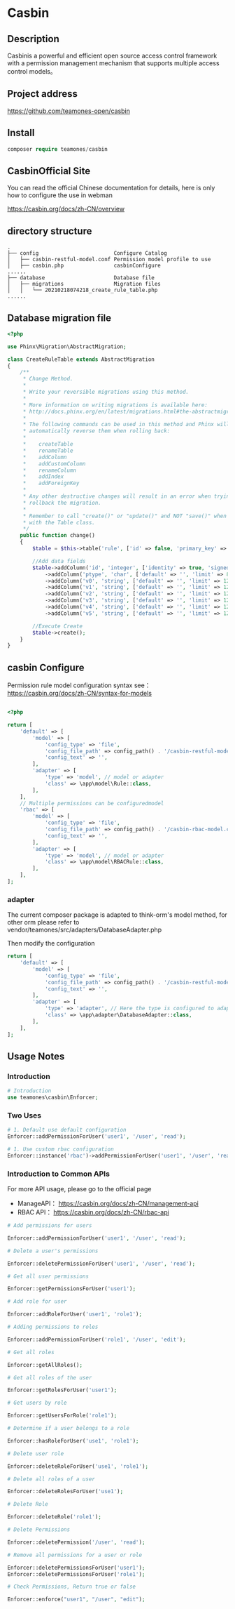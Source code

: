 # Casbin

## Description

Casbinis a powerful and efficient open source access control framework with a permission management mechanism that supports multiple access control models。
  
## Project address

https://github.com/teamones-open/casbin

## Install
 
  ```php
  composer require teamones/casbin
  ```

## CasbinOfficial Site

You can read the official Chinese documentation for details, here is only how to configure the use in webman

https://casbin.org/docs/zh-CN/overview

## directory structure

```
.
├── config                        Configure Catalog
│   ├── casbin-restful-model.conf Permission model profile to use
│   ├── casbin.php                casbinConfigure
......
├── database                      Database file
│   ├── migrations                Migration files
│   │   └── 20210218074218_create_rule_table.php
......
```

## Database migration file

```php
<?php

use Phinx\Migration\AbstractMigration;

class CreateRuleTable extends AbstractMigration
{
    /**
     * Change Method.
     *
     * Write your reversible migrations using this method.
     *
     * More information on writing migrations is available here:
     * http://docs.phinx.org/en/latest/migrations.html#the-abstractmigration-class
     *
     * The following commands can be used in this method and Phinx will
     * automatically reverse them when rolling back:
     *
     *    createTable
     *    renameTable
     *    addColumn
     *    addCustomColumn
     *    renameColumn
     *    addIndex
     *    addForeignKey
     *
     * Any other destructive changes will result in an error when trying to
     * rollback the migration.
     *
     * Remember to call "create()" or "update()" and NOT "save()" when working
     * with the Table class.
     */
    public function change()
    {
        $table = $this->table('rule', ['id' => false, 'primary_key' => ['id'], 'engine' => 'InnoDB', 'collation' => 'utf8mb4_general_ci', 'comment' => 'Rule Table']);

        //Add data fields
        $table->addColumn('id', 'integer', ['identity' => true, 'signed' => false, 'limit' => 11, 'comment' => 'Primary KeyID'])
            ->addColumn('ptype', 'char', ['default' => '', 'limit' => 8, 'comment' => 'Rule Type'])
            ->addColumn('v0', 'string', ['default' => '', 'limit' => 128])
            ->addColumn('v1', 'string', ['default' => '', 'limit' => 128])
            ->addColumn('v2', 'string', ['default' => '', 'limit' => 128])
            ->addColumn('v3', 'string', ['default' => '', 'limit' => 128])
            ->addColumn('v4', 'string', ['default' => '', 'limit' => 128])
            ->addColumn('v5', 'string', ['default' => '', 'limit' => 128]);

        //Execute Create
        $table->create();
    }
}

```

## casbin Configure

Permission rule model configuration syntax see：https://casbin.org/docs/zh-CN/syntax-for-models

```php

<?php

return [
    'default' => [
        'model' => [
            'config_type' => 'file',
            'config_file_path' => config_path() . '/casbin-restful-model.conf', // Permission Rules Model Configuration File
            'config_text' => '',
        ],
        'adapter' => [
            'type' => 'model', // model or adapter
            'class' => \app\model\Rule::class,
        ],
    ],
    // Multiple permissions can be configuredmodel
    'rbac' => [
        'model' => [
            'config_type' => 'file',
            'config_file_path' => config_path() . '/casbin-rbac-model.conf', // Permission Rules Model Configuration File
            'config_text' => '',
        ],
        'adapter' => [
            'type' => 'model', // model or adapter
            'class' => \app\model\RBACRule::class,
        ],
    ],
];
```

### adapter

The current composer package is adapted to think-orm's model method, for other orm please refer to vendor/teamones/src/adapters/DatabaseAdapter.php

Then modify the configuration

```php
return [
    'default' => [
        'model' => [
            'config_type' => 'file',
            'config_file_path' => config_path() . '/casbin-restful-model.conf', // Permission Rules Model Configuration File
            'config_text' => '',
        ],
        'adapter' => [
            'type' => 'adapter', // Here the type is configured to adapter mode
            'class' => \app\adapter\DatabaseAdapter::class,
        ],
    ],
];
```

## Usage Notes

### Introduction

```php
# Introduction
use teamones\casbin\Enforcer;
```

### Two Uses

```php
# 1. Default use default configuration
Enforcer::addPermissionForUser('user1', '/user', 'read');

# 1. Use custom rbac configuration
Enforcer::instance('rbac')->addPermissionForUser('user1', '/user', 'read');
```

### Introduction to Common APIs

For more API usage, please go to the official page

- ManageAPI： https://casbin.org/docs/zh-CN/management-api
- RBAC API： https://casbin.org/docs/zh-CN/rbac-api

```php
# Add permissions for users

Enforcer::addPermissionForUser('user1', '/user', 'read');

# Delete a user's permissions

Enforcer::deletePermissionForUser('user1', '/user', 'read');

# Get all user permissions

Enforcer::getPermissionsForUser('user1'); 

# Add role for user

Enforcer::addRoleForUser('user1', 'role1');

# Adding permissions to roles

Enforcer::addPermissionForUser('role1', '/user', 'edit');

# Get all roles

Enforcer::getAllRoles();

# Get all roles of the user

Enforcer::getRolesForUser('user1');

# Get users by role

Enforcer::getUsersForRole('role1');

# Determine if a user belongs to a role

Enforcer::hasRoleForUser('use1', 'role1');

# Delete user role

Enforcer::deleteRoleForUser('use1', 'role1');

# Delete all roles of a user

Enforcer::deleteRolesForUser('use1');

# Delete Role

Enforcer::deleteRole('role1');

# Delete Permissions

Enforcer::deletePermission('/user', 'read');

# Remove all permissions for a user or role

Enforcer::deletePermissionsForUser('user1');
Enforcer::deletePermissionsForUser('role1');

# Check Permissions, Return true or false

Enforcer::enforce("user1", "/user", "edit");
```


